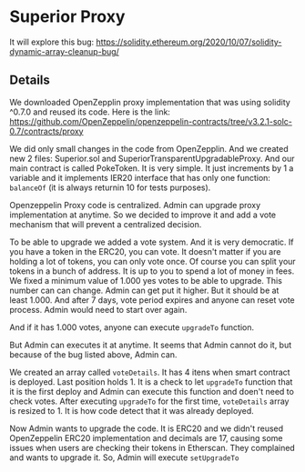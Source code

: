 # Superior Proxy

It will explore this bug:
https://solidity.ethereum.org/2020/10/07/solidity-dynamic-array-cleanup-bug/

## Details

We downloaded OpenZepplin proxy implementation that was using solidity ^0.7.0 and reused its code. Here is the link: https://github.com/OpenZeppelin/openzeppelin-contracts/tree/v3.2.1-solc-0.7/contracts/proxy 

We did only small changes in the code from OpenZepplin. And we created new 2 files:
Superior.sol and SuperiorTransparentUpgradableProxy. And our main contract is called PokeToken. It is very simple. It just increments by 1 a variable and it implements IER20 interface that has only one function: `balanceOf` (it is always returnin 10 for tests purposes).

Openzeppelin Proxy code is centralized. Admin can upgrade proxy implementation at anytime. So we decided to improve it and add a vote mechanism that will prevent a centralized decision.

To be able to upgrade we added a vote system. And it is very democratic. If you have a token in the ERC20, you can vote. It doesn't matter if you are holding a lot of tokens, you can only vote once. Of course you can split your tokens in a bunch of address. It is up to you to spend a lot of money in fees. We fixed a minimum value of 1.000 yes votes to be able to upgrade. This number can can change. Admin can get put it higher. But it should be at least 1.000. And after 7 days, vote period expires and anyone can reset vote process. Admin would need to start over again.

And if it has 1.000 votes, anyone can execute `upgradeTo` function. 

But Admin can executes it at anytime. It seems that Admin cannot do it, but because of the bug listed above, Admin can.

We created an array called `voteDetails`. It has 4 itens when smart contract is deployed. Last position holds 1. It is a check to let `upgradeTo` function that it is the first deploy and Admin can execute this function and doen't need to check votes. After executing `upgradeTo` for the first time, `voteDetails` array is resized to 1. It is how code detect that it was already deployed.

Now Admin wants to upgrade the code. It is ERC20 and we didn't reused OpenZeppelin ERC20 implementation and decimals are 17, causing some issues when users are checking their tokens in Etherscan. They complained and wants to upgrade it. So, Admin will execute `setUpgradeTo`




